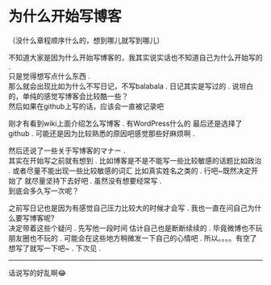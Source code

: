# 为什么开始写博客

（没什么章程顺序什么的，想到哪儿就写到哪儿）

不知道大家是因为什么开始写博客的，我其实说实话也不知道自己为什么开始写的 .  
只是觉得想写点什么东西 .  
那么就会出现比如为什么不写日记，不写balabala . 
日记其实是写过的 . 
说坦白的，单纯的感觉写博客会比较酷一些？   
然后如果在github上写的话，应该会一直被记录吧  

刚才有看到wiki上面介绍怎么写博客 . 
有WordPress什么的 最后还是选择了github . 
可能还是因为比较熟悉的原因吧感觉那些好麻烦啊 . 


然后还说了一些关于写博客的マナー .   
其实在开始写之前就有想到 . 
比如博客是不是不能写一些比较敏感的话题比如政治 . 
或者尽量不能出现一些比较敏感的词汇 比如真实姓名之类的 . 
行吧~既然决定开始了 就尽量坚持下去好吧 . 
虽然没有想要经常写 .  
到底会多久写一次呢？  

之前写日记也是因为有感觉自己压力比较大的时候才会写 . 
我也一直在问自己为什么要写博客呢?      
决定带着这些个疑问 . 
先写他一段时间 估计自己也是断断续续的 . 
毕竟微博也不玩 朋友圈也不玩的 . 
可能会在这些地方稍微发一下自己的心情吧 . 
所以。。。。有空了想写了就写一下吧~ . 
下次见 . 

---
话说写的好乱啊😂

